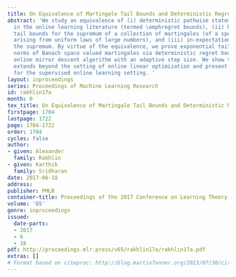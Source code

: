 ```yaml
---
title: On Equivalence of Martingale Tail Bounds and Deterministic Regret Inequalities
abstract: 'We study an equivalence of (i) deterministic pathwise statements appearing
  in the online learning literature (termed \emphregret bounds), (ii) high-probability
  tail bounds for the supremum of a collection of martingales (of a specific form
  arising from uniform laws of large numbers), and (iii) in-expectation bounds for
  the supremum. By virtue of the equivalence, we prove exponential tail bounds for
  norms of Banach space valued martingales via deterministic regret bounds for the
  online mirror descent algorithm with an adaptive step size. We show that the phenomenon
  extends beyond the setting of online linear optimization and present the equivalence
  for the supervised online learning setting. '
layout: inproceedings
series: Proceedings of Machine Learning Research
id: rakhlin17a
month: 0
tex_title: On Equivalence of Martingale Tail Bounds and Deterministic Regret Inequalities
firstpage: 1704
lastpage: 1722
page: 1704-1722
order: 1704
cycles: false
author:
- given: Alexander
  family: Rakhlin
- given: Karthik
  family: Sridharan
date: 2017-06-18
address: 
publisher: PMLR
container-title: Proceedings of the 2017 Conference on Learning Theory
volume: '65'
genre: inproceedings
issued:
  date-parts:
  - 2017
  - 6
  - 18
pdf: http://proceedings.mlr.press/v65/rakhlin17a/rakhlin17a.pdf
extras: []
# Format based on citeproc: http://blog.martinfenner.org/2013/07/30/citeproc-yaml-for-bibliographies/
---
```

